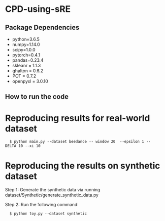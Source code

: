 # CPD-using-sRE
## Package Dependencies 
- python=3.6.5
- numpy=1.14.0
- scipy=1.0.0
- pytorch=0.4.1
- pandas=0.23.4
- skleanr = 1.1.3
- ghalton = 0.6.2
- POT = 0.7.2
- openpyxl = 3.0.10
## How to run the code
# Reproducing results for real-world dataset

      $ python main.py --dataset beedance -- window 20  --epsilon 1 --DELTA 10 --xi 10
# Reproducing the results on synthetic dataset
Step 1: Generate the synthetic data via running dataset/Synthetic/generate_synthetic_data.py 

Step 2: Run the following command

      $ python toy.py --dataset synthetic

